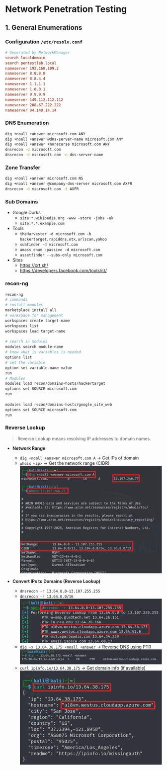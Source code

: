 # Network Penetration Testing

## 1. General Enumerations

### Configuration `/etc/resolv.conf`

```conf
# Generated by NetworkManager
search localdomain
search pentestlab.local
nameserver 192.168.109.2
nameserver 8.8.8.8
nameserver 8.8.4.4
nameserver 1.1.1.1
nameserver 1.0.0.1
nameserver 9.9.9.9
nameserver 149.112.112.112
nameserver 208.67.222.222
nameserver 94.140.14.14
```

### DNS Enumeration
```bash
dig +noall +answer microsoft.com ANY
dig +noall +answer @dns-server-name microsoft.com ANY
dig +noall +answer +norecurse microsoft.com ANY
dnsrecon -d microsoft.com
dnsrecon -d microsoft.com -n dns-server-name
```
### Zone Transfer
```bash
dig +noall +answer microsoft.com NS
dig +noall +answer @company-dns-server microsoft.com AXFR
dnsrecon -d microsoft.com -t AXFR
```
### Sub Domains
- Google Dorks
    - `site:*.wikipedia.org -www -store -jobs -uk`
    - `site:*.*.example.com`
- Tools
    - `theHarvester -d microsoft.com -b hackertarget,rapiddns,otx,urlscan,yahoo`
    - ` subfinder -d microsoft.com `
    - `amass enum -passive -d microsoft.com`
    - `assetfinder --subs-only microsoft.com`
- Sites
    - https://crt.sh/
    - https://developers.facebook.com/tools/ct/

### recon-ng
```bash
recon-ng
# commands
# install modules
marketplace install all
# workspace for management 
workspaces create target-name
workspaces list
workspaces load target-name

# search in modules
modules search module-name
# know what is variables is needed
options list
# set the variable
option set variable-name value
run
# Modules 
modules load recon/domains-hosts/hackertarget
options set SOURCE microsoft.com
run

modules load recon/domains-hosts/google_site_web
options set SOURCE microsoft.com
run

```
### Reverse Lookup
> Reverse Lookup means resolving IP addresses to domain names.

- **Network Range**
    - `dig +noall +answer microsoft.com A` → Get IPs of domain
    - `whois <ip>` → Get the network range (CIDR)
    ![alt text](images/network-range.png)

- **Convert IPs to Domains (Reverse Lookup)**
    - `dnsrecon -r 13.64.0.0-13.107.255.255`
    - `dnsrecon -r 13.64.0.0/16`
    ![alt text](images/ReverseLookup-dnsrecon.png)
    - `dig -x 13.64.38.175 +noall +answer` → Reverse DNS using PTR
    ![alt text](images/ReverseLookup-dig.png)
    - `curl ipinfo.io/13.64.38.175` → Get domain info (if available)
    ![alt text](images/ReverseLookup-curl.png)
